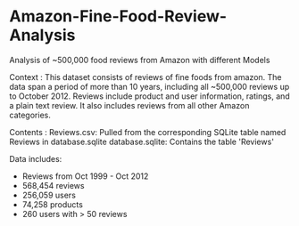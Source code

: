 # Amazon-Fine-Food-Review-Analysis
Analysis of ~500,000 food reviews from Amazon with different Models

Context :
This dataset consists of reviews of fine foods from amazon. The data span a period of more than 10 years, including all ~500,000 reviews up to October 2012. Reviews include product and user information, ratings, and a plain text review. It also includes reviews from all other Amazon categories.

Contents :
Reviews.csv: Pulled from the corresponding SQLite table named Reviews in database.sqlite
database.sqlite: Contains the table 'Reviews'

Data includes:
- Reviews from Oct 1999 - Oct 2012
- 568,454 reviews
- 256,059 users
- 74,258 products
- 260 users with > 50 reviews
